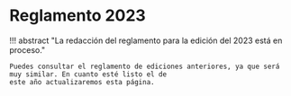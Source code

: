 # Reglamento 2023

<link rel="stylesheet" href="/assets/styles/numbering.css" />

!!! abstract "La redacción del reglamento para la edición del 2023 está en proceso."

    Puedes consultar el reglamento de ediciones anteriores, ya que será muy similar. En cuanto esté listo el de
    este año actualizaremos esta página.
